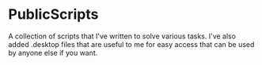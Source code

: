 # PublicScripts
A collection of scripts that I've written to solve various tasks. I've also added .desktop files that are useful to me for easy access that can be used by anyone else if you want.
